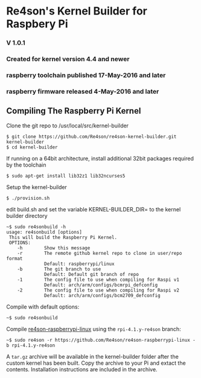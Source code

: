 # Re4son's Kernel Builder for Raspbery Pi
### V 1.0.1
### Created for kernel version 4.4 and newer
###             raspberry toolchain published 17-May-2016 and later
###             raspberry firmware released 4-May-2016 and later



## Compiling The Raspberry Pi Kernel

Clone the git repo to /usr/local/src/kernel-builder

```
$ git clone https://github.com/Re4son/re4son-kernel-builder.git kernel-builder
$ cd kernel-builder
```

If running on a 64bit architecture, install additional 32bit packages required by the toolchain

```
$ sudo apt-get install lib32z1 lib32ncurses5
```

Setup the kernel-builder

```
$ ./provision.sh
```
edit build.sh and set the variable KERNEL-BUILDER_DIR= to the kernel builder directory 

```
~$ sudo re4sonbuild -h
usage: re4sonbuild [options]
 This will build the Raspberry Pi Kernel.
 OPTIONS:
    -h        Show this message
    -r        The remote github kernel repo to clone in user/repo format
              Default: raspberrypi/linux
    -b        The git branch to use
              Default: Default git branch of repo
    -1        The config file to use when compiling for Raspi v1
              Default: arch/arm/configs/bcmrpi_defconfig
    -2        The config file to use when compiling for Raspi v2
              Default: arch/arm/configs/bcm2709_defconfig
```

Compile with default options:

```
~$ sudo re4sonbuild
```

Compile [re4son-raspberrypi-linux][1] using the `rpi-4.1.y-re4son` branch:

```
~$ sudo re4son -r https://github.com/Re4son/re4son-raspberrypi-linux -b rpi-4.1.y-re4son
```

A `tar.gz` archive will be available in the kernel-builder folder
after the custom kernel has been built. Copy the archive to your Pi and extact the
contents. Installation instructions are included in the archive.


[1]: https://github.com/Re4son/re4son-raspberrypi-linux

